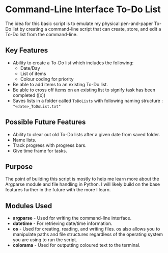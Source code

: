 # Command-Line Interface To-Do List

The idea for this basic script is to emulate my physical pen-and-paper To-Do list by creating a command-line script that
can create, store, and edit a To-Do list from the command-line.

## Key Features
* Ability to create a To-Do list which includes the following:
    * Date/Day
    * List of items
    * Colour coding for priority
* Be able to add items to an existing To-Do list.
* Be able to cross off items on an existing list to signify task has been completed ([x]) 
* Saves lists in a folder called `ToDoLists` with following naming structure :
    `"<date>_ToDoList.txt"`

## Possible Future Features
* Ability to clear out old To-Do lists after a given date from saved folder.
* Name lists.
* Track progress with progress bars.
* Give time frame for tasks.

## Purpose
The point of building this script is mostly to help me learn more about the Argparse module and file handling in Python.
I will likely build on the base features further in the future with the more I learn.

## Modules Used
* **argparse**  - Used for writing the command-line interface.
* **datetime** - For retrieving date/time information.
* **os** - Used for creating, reading, and writing files. os also allows you to manipulate paths and file structures
regardless of the operating system you are using to run the script.
* **colorama** - Used for outputting coloured text to the terminal.

